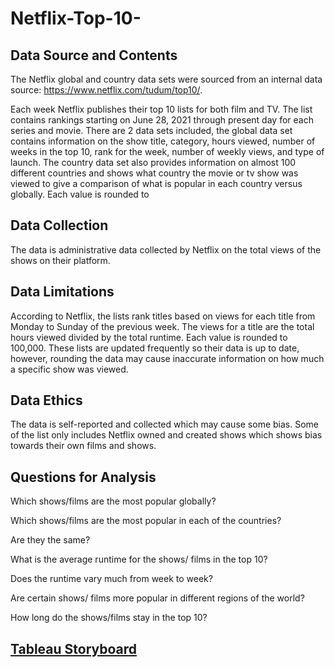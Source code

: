 # Netflix-Top-10-
## Data Source and Contents
The Netflix global and country data sets were sourced from an internal data source: 
https://www.netflix.com/tudum/top10/.

Each week Netflix publishes their top 10 lists for both film and TV. The list contains rankings starting on June 28, 2021 through present day for each series and movie. There are 2 data sets included, the global data set contains information on the show title, category, hours viewed, number of weeks in the top 10, rank for the week, number of weekly views, and type of launch. The country data set also provides information on almost 100 different countries and shows what country the movie or tv show was viewed to give a comparison of what is popular in each country versus globally. Each value is rounded to 

## Data Collection
The data is administrative data collected by Netflix on the total views of the shows on their platform. 

## Data Limitations
According to Netflix, the lists rank titles based on views for each title from Monday to Sunday of the previous week. The views for a title are the total hours viewed divided by the total runtime. Each value is rounded to 100,000. These lists are updated frequently so their data is up to date, however, rounding the data may cause inaccurate information on how much a specific show was viewed.

## Data Ethics
The data is self-reported and collected which may cause some bias. Some of the list only includes Netflix owned and created shows which shows bias towards their own films and shows.

## Questions for Analysis

Which shows/films are the most popular globally?

Which shows/films are the most popular in each of the countries?

Are they the same?

What is the average runtime for the shows/ films in the top 10?

Does the runtime vary much from week to week?

Are certain shows/ films more popular in different regions of the world?

How long do the shows/films stay in the top 10?

## [Tableau Storyboard](https://public.tableau.com/shared/FG6567SK9?:display_count=n&:origin=viz_share_link)

